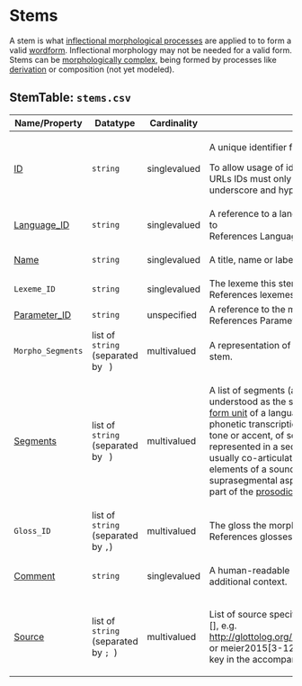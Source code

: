 # Stems
A stem is what [inflectional morphological processes](../inflections) are applied to to form a valid [wordform](../wordforms).
Inflectional morphology may not be needed for a valid form.
Stems can be [morphologically complex](../stemparts), being formed by processes like [derivation](../derivations) or composition (not yet modeled).

## StemTable: `stems.csv`

Name/Property | Datatype | Cardinality | Description
 --- | --- | --- | --- 
[ID](http://cldf.clld.org/v1.0/terms.rdf#id) | `string` | singlevalued | <div> <p>A unique identifier for a row in a table.</p> <p> To allow usage of identifiers as path components of URLs IDs must only contain alphanumeric characters, underscore and hyphen. </p> </div> 
[Language_ID](http://cldf.clld.org/v1.0/terms.rdf#languageReference) | `string` | singlevalued | A reference to a language (or variety) the stem belongs to<br>References LanguageTable
[Name](http://cldf.clld.org/v1.0/terms.rdf#name) | `string` | singlevalued | <div> <p>A title, name or label for an entity.</p> </div> 
`Lexeme_ID` | `string` | singlevalued | The lexeme this stem belongs to.<br>References lexemes.csv.
[Parameter_ID](http://cldf.clld.org/v1.0/terms.rdf#parameterReference) | `string` | unspecified | A reference to the meaning denoted by the stem<br>References ParameterTable
`Morpho_Segments` | list of `string` (separated by ` `) | multivalued | A representation of the morphologically segmented stem.
[Segments](http://cldf.clld.org/v1.0/terms.rdf#segments) | list of `string` (separated by ` `) | multivalued | <div> <p> A list of segments (aka a sound sequence) is understood as the strict segmental representation of a <a href="http://linguistics-ontology.org/gold/2010/FormUnit">form unit</a> of a language, which is usually given in phonetic transcription. <a href="http://linguistics-ontology.org/gold/2010/Suprasegmental">Suprasegmental elements</a>, like tone or accent, of sound sequences are usually represented in a sequential form, although they are usually co-articulated along with the segmental elements of a sound sequence. Alternatively, suprasegmental aspects could also be represented as part of the <a href="#prosodicStructure">prosodic structure</a> of a word form. </p> </div> 
`Gloss_ID` | list of `string` (separated by `,`) | multivalued | The gloss the morph has in the wordform.<br>References glosses.csv.
[Comment](http://cldf.clld.org/v1.0/terms.rdf#comment) | `string` | singlevalued | <div> <p> A human-readable comment on a resource, providing additional context. </p> </div> 
[Source](http://cldf.clld.org/v1.0/terms.rdf#source) | list of `string` (separated by `; `) | multivalued | <div> <p>List of source specifications, of the form &lt;source_ID&gt;[], e.g. http://glottolog.org/resource/reference/id/318814[34], or meier2015[3-12] where meier2015 is a citation key in the accompanying BibTeX file.</p> </div> 